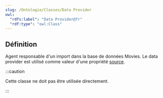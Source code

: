 ```yaml
---
slug: /Ontologie/Classes/Data Provider
owl:
  "rdfs:label": "Data Provider@fr"
  "rdf:type": "owl:Class"
---
```


<OntologyTable frontMatter={frontMatter}/>

## Définition

Agent responsable d'un import dans la base de données Movies. Le data provider est utilisé comme valeur d'une propriété [source](/Ontologie/Propriétés/source).

:::caution

Cette classe ne doit pas être utilisée directement.

:::

